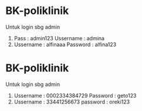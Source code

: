 # BK-poliklinik
Untuk login sbg admin
1. Pass : admin123
   Ussername : admina
3. Ussername : alfinaaa
   Password : alfina123
# BK-poliklinik
Untuk login sbg admin
1. Ussername : 0002334384729
   Password : geto123
2. Ussername : 33441256673
   password : oreki123
